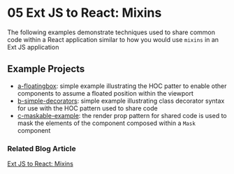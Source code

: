 # 05 Ext JS to React: Mixins

The following examples demonstrate techniques used to share common code within a
React application similar to how you would use `mixins` in an Ext JS application

## Example Projects

 - [a-floatingbox](./a-floatingbox): simple example illustrating the HOC patter
 to enable other components to assume a floated position within the viewport
 - [b-simple-decorators](./b-simple-decorators): simple example illustrating
 class decorator syntax for use with the HOC pattern used to share code
 - [c-maskable-example](./c-maskable-example): the render prop pattern for 
 shared code is used to mask the elements of the component composed within a
 `Mask` component

### Related Blog Article

[Ext JS to React: Mixins](https://moduscreate.com/blog/ext-js-react-mixins/)
